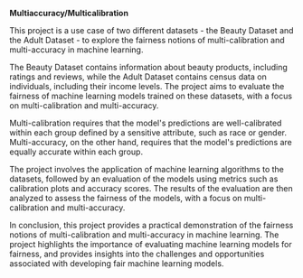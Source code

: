 **Multiaccuracy/Multicalibration**

This project is a use case of two different datasets - the Beauty Dataset and the Adult Dataset - to explore the fairness notions of multi-calibration and multi-accuracy in machine learning.

The Beauty Dataset contains information about beauty products, including ratings and reviews, while the Adult Dataset contains census data on individuals, including their income levels. The project aims to evaluate the fairness of machine learning models trained on these datasets, with a focus on multi-calibration and multi-accuracy.

Multi-calibration requires that the model's predictions are well-calibrated within each group defined by a sensitive attribute, such as race or gender. Multi-accuracy, on the other hand, requires that the model's predictions are equally accurate within each group.

The project involves the application of machine learning algorithms to the datasets, followed by an evaluation of the models using metrics such as calibration plots and accuracy scores. The results of the evaluation are then analyzed to assess the fairness of the models, with a focus on multi-calibration and multi-accuracy.

In conclusion, this project provides a practical demonstration of the fairness notions of multi-calibration and multi-accuracy in machine learning. The project highlights the importance of evaluating machine learning models for fairness, and provides insights into the challenges and opportunities associated with developing fair machine learning models.
